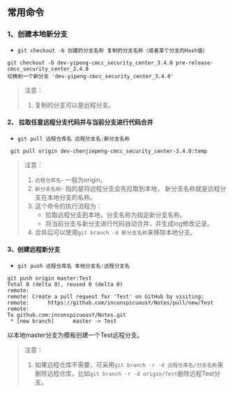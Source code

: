 ## 常用命令

### 1、创建本地新分支

- `git checkout -b 创建的分支名称 复制的分支名称（或者某个分支的Hash值）`

```shell
git checkout -b dev-yipeng-cmcc_security_center_3.4.0 pre-release-cmcc_security_center_3.4.0
切换到一个新分支 'dev-yipeng-cmcc_security_center_3.4.0'
```

> 注意：
>
> 1. 复制的分支可以是远程分支。

#### 2、 拉取任意远程分支代码并与当前分支进行代码合并

- `git pull 远程仓库名 远程分支名:新分支名称`

```shell
 git pull origin dev-chenjiepeng-cmcc_security_center-3.4.0:temp
```

> 注意：
>
> 1. `远程仓库名`- 一般为origin。
> 2. `新分支名称`- 指的是将远程分支会先拉取到本地， 新分支名称就是远程分支在本地分支的名称。
> 3. 这个命令的执行流程为：
>    - 拉取远程分支到本地，分支名称为指定新分支名称。
>    - 将当前分支与新分支进行代码自动合并，并生成log修改记录。
> 4. 合并后可以使用`git branch -d 新分支名称`来移除本地分支。

#### 3、创建远程新分支

- `git push 远程仓库名 本地分支名:远程分支名`

```shell
git push origin master:Test      
Total 0 (delta 0), reused 0 (delta 0)
remote: 
remote: Create a pull request for 'Test' on GitHub by visiting:
remote:      https://github.com/inconspicuousY/Notes/pull/new/Test
remote: 
To github.com:inconspicuousY/Notes.git
 * [new branch]      master -> Test
```

以本地master分支为模板创建一个Test远程分支。

> 注意：
>
> 1. 如果远程仓库不需要，可采用`git branch -r -d 远程仓库名/分支名称`来删除远程仓库，比如`git branch -r -d origin/Test`删除远程Test分支。